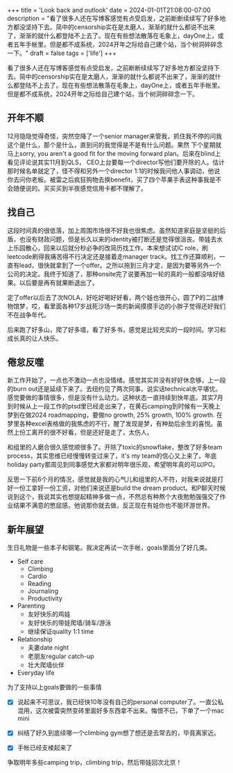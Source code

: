 +++
title = 'Look back and outlook'
date = 2024-01-01T21:08:00-07:00
description = "看了很多人还在写博客感觉有点受启发，之前断断续续写了好多地方都没坚持下去。简中的censorship实在是太磨人，渐渐的就什么都说不出来了，渐渐的就什么都登陆不上去了。现在有些想法散落在毛象上，dayOne上，或者五年手帐里。但是都不成系统，2024开年之际给自己建个站，当个树洞碎碎念一下。"
draft = false
tags = ['life']
+++

看了很多人还在写博客感觉有点受启发，之前断断续续写了好多地方都没坚持下去。简中的censorship实在是太磨人，渐渐的就什么都说不出来了，渐渐的就什么都登陆不上去了。现在有些想法散落在毛象上，dayOne上，或者五年手帐里。但是都不成系统，2024开年之际给自己建个站，当个树洞碎碎念一下。


## 开年不顺

12月隐隐觉得奇怪，突然空降了一个senior manager来管我，抓住我不停的问我这个是什么，那个是什么，直到问的我觉得是不是有什么问题。果然
下个星期就马上sorry, you aren't a good fit for the moving forward plan。后来在blind上看见评论说其实11月到QLS， CEO上台要每一个director写他们要开除的人。估计那时候名单就定了，怪不得和另外一个director 1:1的时候我问他人事调动，他说你去问你老板。被雷之后疯狂购物去换benefit，买了四个苹果手表这种事我是不会随便说的。买买买到半夜感觉信用卡都不理解了。


## 找自己

这段时间真的很低落，加上周围市场很不好我也很焦虑。虽然知道家庭是坚挺的后盾，也没有财政问题，但是长久以来的identity被打断还是觉得很沮丧。带娃去水上乐园散心，回来以后就分秒必争的改简历找工作。本来想试试IC role，刷leetcode刷得我痛苦得不行决定还是接着走manager track。找工作还算顺利，一直有lead，很快就拿到了一个offer。之所以拖到三月才定，是因为要等另外一个公司的决定。我终于知道了，那种onsite完了说要再加一轮的真的一般都没啥好结果。以后要是再有就果断退出了。

定了offer以后去了次NOLA，好吃好喝好好看，两个娃也很开心，圆了P的二战博物馆梦，哎，看里面各种17岁战死沙场一类的新闻摸摸手边的小胖子觉得还好我们不在战争年代。

后来跑了好多山，爬了好多墙，看了好多书，感觉是比较充实的一段时间。学习和成长真的让人快乐。


## 倦怠反噬

新工作开始了，一点也不激动一点也没情绪。感觉其实并没有好好休息够，上一段的burn out还是延续下来了。去纽约见了两次同事，说实话technical水平堪忧。感觉要做的事情很多，但是没有什么动力。这种状态一直持续到快年底。其实7月到时候从上一段工作的ptsd里已经走出来了，在黄石camping到时候有一天晚上梦到在做2024 roadmapping，要做no growth, 25% growth, 100% growth. 在梦里各种excel表格做的我焦虑的不行，醒了发现是梦，有种劫后余生的喜悦。虽然上份工离开的很不好看，但是还好是走了，太伤人。

和组里的人磨合很久感觉顺很多了。开除了toxic的snowflake，整改了好多team process，其实思维已经慢慢转变过来了，it's my team的信心又上来了。年底holiday party那周见到同事感觉大家都对明年很乐观，希望明年真的可以IPO。

反思一下前6个月的情况，感觉就是我的心气儿和组里的人不符，对我来说就是打好一份工拿好一份工资，对他们来说还是build the dream product。和P聊天时候说到这个，我说其实也想提起精神多做一点，不然总有种熬个大夜勉勉强强交了作业结果不满意的憋屈感。他说那你就去做，反正现在有娃你也不能环游世界。

## 新年展望

生日礼物是一些本子和钢笔。我决定再试一次手帐，goals里面分了好几类。
- Self care
  + Climbing
  + Cardio
  + Reading
  + Journaling
  + Productivity
- Parenting
  + 友好快乐的鸡娃
  + 友好快乐的带娃爬墙/骑车/游泳
  + 继续保证quality 1:1 time
- Relationship
	+ 夫妻date night
	+ 老朋友regular catch-up
	+ 壮大爬墙伙伴
- Everyday life

为了支持以上goals要做的一些事情
- [X] 说起来不可思议，我已经快10年没有自己的personal computer了。一直公私混用，这次被雷突然变砖里面好多东西拿不出来。悔恨不已，下单了一个mac mini
- [x] 纠结了好久到底续哪一个climbing gym想了想还是去常去的，毕竟离家近。
- [x] 手帐已经支棱起来了



争取明年多些camping trip，climbing trip，然后带娃回次北京！

